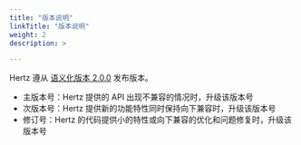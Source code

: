 ```yaml
---
title: "版本说明"
linkTitle: "版本说明"
weight: 2
description: >

---
```


Hertz 遵从 [语义化版本 2.0.0](https://semver.org/lang/zh-CN/) 发布版本。
- 主版本号：Hertz 提供的 API 出现不兼容的情况时，升级该版本号
- 次版本号：Hertz 提供新的功能特性同时保持向下兼容时，升级该版本号
- 修订号：Hertz 的代码提供小的特性或向下兼容的优化和问题修复时，升级该版本号
